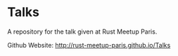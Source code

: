 Talks
=====

A repository for the talk given at Rust Meetup Paris.

Github Website: http://rust-meetup-paris.github.io/Talks
